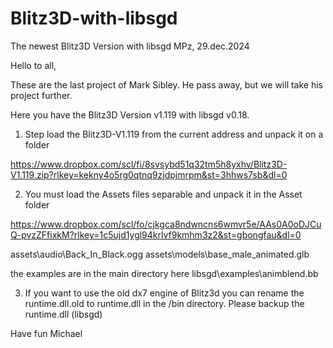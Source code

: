 # Blitz3D-with-libsgd
The newest Blitz3D Version with libsgd
MPz, 29.dec.2024

Hello to all,

These are the last project of Mark Sibley. He pass away, but we will take his project further.

Here you have the Blitz3D Version v1.119 with libsgd v0.18. 

1) Step load the Blitz3D-V1.119 from the current address and unpack it on a folder

https://www.dropbox.com/scl/fi/8svsybd51q32tm5h8yxhv/Blitz3D-V1.119.zip?rlkey=kekny4o5rg0qtnq9zjdpjmrpm&st=3hhws7sb&dl=0

2) You must load the Assets files separable and unpack it in the Asset folder

https://www.dropbox.com/scl/fo/cjkgca8ndwncns6wmvr5e/AAs0A0oDJCuQ-pvzZFfixkM?rlkey=1c5ujd1ygl94krlvf9kmhm3z2&st=gbongfau&dl=0

assets\audio\Back_In_Black.ogg
assets\models\base_male_animated.glb

the examples are in the main directory here
libsgd\examples\animblend.bb

3) If you want to use the old dx7 engine of Blitz3d you can rename the 
runtime.dll.old to runtime.dll in the /bin directory. Please backup the runtime.dll (libsgd)

Have fun
Michael
